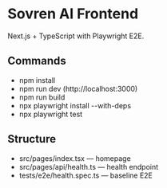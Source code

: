 # Sovren AI Frontend

Next.js + TypeScript with Playwright E2E.

## Commands
- npm install
- npm run dev (http://localhost:3000)
- npm run build
- npx playwright install --with-deps
- npx playwright test

## Structure
- src/pages/index.tsx — homepage
- src/pages/api/health.ts — health endpoint
- tests/e2e/health.spec.ts — baseline E2E

